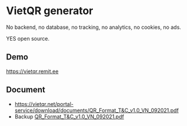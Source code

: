 # VietQR generator

No backend, no database, no tracking, no analytics, no cookies, no ads.

YES open source.

## Demo

<https://vietqr.remit.ee>

## Document
- https://vietqr.net/portal-service/download/documents/QR_Format_T&C_v1.0_VN_092021.pdf
- Backup [QR_Format_T&C_v1.0_VN_092021.pdf](./QR_Format_T&C_v1.0_VN_092021.pdf)
